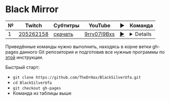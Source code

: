 # Black Mirror

| № | Twitch | Субтитры | YouTube | ▶ | Команда |
| --- | --- | --- | --- | --- | --- |
| 1 | [205262158](https://www.twitch.tv/videos/205262158) | [скачать](../chats/v205262158.ass) | [9rrv07l9Bxs](https://www.youtube.com/watch?v=9rrv07l9Bxs) | [▶](../src/player.html?v=9rrv07l9Bxs&s=205262158) | <details>`mpv --sub-file chats/v205262158.ass ytdl://9rrv07l9Bxs`</details> |

Приведённые команды нужно выполнить, находясь в корне ветки gh-pages данного Git репозитория и подготовив все нужные программы по [этой](../tutorials/watch-online.md) инструкции.

Быстрый старт:
* `git clone https://github.com/TheDrHax/BlackSilverUfa.git`
* `cd BlackSilverUfa`
* `git checkout gh-pages`
* Команда из таблицы выше

